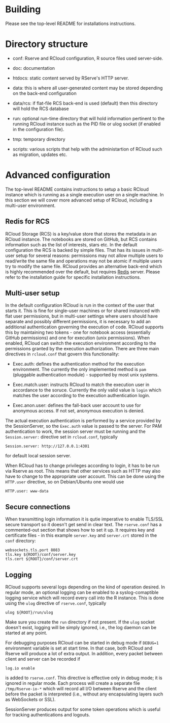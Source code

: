 # Building

Please see the top-level README for installations instructions.

# Directory structure

- conf: Rserve and RCloud configuration, R source files used server-side.

- doc: documentation

- htdocs: static content served by RServe's HTTP server.

- data: this is where all user-generated content may be stored
  depending on the back-end configuration

- data/rcs: if flat-file RCS back-end is used (default) then this
  directory will hold the RCS database

- run: optional run-time directory that will hold information
  pertinent to the running RCloud instance such as the PID file or
  ulog socket (if enabled in the configuration file).

- tmp: temporary directory

- scripts: various scripts that help with the administartion of RCloud
  such as migration, updates etc.

# Advanced configuration

The top-level README contains instructions to setup a basic RCloud
instance which is running as a single execution user on a single
machine. In this section we will cover more advanced setup of RCloud,
including a multi-user environment.

## Redis for RCS
RCloud Storage (RCS) is a key/value store that stores the metadata in
an RCloud instance. The notebooks are stored on GitHub, but RCS
contains information such as the list of interests, stars etc. In the
default configuration the RCS is backed by simple files. That has its
issues in multi-user setup for several reasons: permissions may not
allow multiple users to read/write the same file and operations may
not be atomic if multiple users try to modify the same file. RCloud
provides an alternative back-end which is highly recommended over the
default, but requires [Redis](http://redis.io/) server. Please refer to
the installation guide for specific installation instructions.


## Multi-user setup

In the default configuration RCloud is run in the context of the user
that starts it. This is fine for single-user machines or for shared
instanced with flat user permissions, but in multi-user settings where
users should have separate and possibly different permissions, it is
necessary to add an additional authentication governing the execution
of code. RCloud supports this by maintaining two tokens - one for
notebook access (essentially GitHub permissions) and one for execution
(unix permissions). When enabled, RCloud can switch the execution
environment according to the permissions granted by the execution
authorization. There are three main directives in `rcloud.conf` that
govern this functionality:

- Exec.auth: defines the authentication method for the execution
  environment. The currently the only implemented method is `pam`
  (pluggable authentication module) - supported by most unix systems.

- Exec.match.user: instructs RCloud to match the execution user in
  accordance to the soruce. Currently the only valid value is `login`
  which matches the user according to the execution authentication
  login.

- Exec.anon.user: defines the fall-back user account to use for
  anonymous access. If not set, anonymous execution is denied.

The actual execution authentication is performed by a service provided
by the SessionServer, so the `Exec.auth` value is passed to the
server. For PAM authentication to work, the session server must be
running and the `Session.server:` directive set in `rcloud.conf`,
typically

    Session.server: http://127.0.0.1:4301

for default local session server.

When RCloud has to change privileges according to login, it has to be
run via Rserve as root. This means that other services such as HTTP
may also have to change to the appropriate user account. This can be
done using the `HTTP.user` directive, so on Debian/Ubuntu one would
use

    HTTP.user: www-data

## Secure connections

When transmitting login information it is qutie imperative to enable
TLS/SSL secure transport so it doesn't get send in clear text. The
`rserve.conf` has a commented-out section that shows how to set it
up. It requires key and certificate files - in this example
`server.key` and `server.crt` stored in the `conf` directory:

    websockets.tls.port 8083
    tls.key ${ROOT}/conf/server.key
    tls.cert ${ROOT}/conf/server.crt

## Logging

RCloud supports several logs depending on the kind of operation
desired. In regular mode, an optional logging can be enabled to a
syslog-comaptible logging service which will record every call into
the R instance. This is done using the `ulog` directive of
`rserve.conf`, typically

    ulog ${ROOT}/run/ulog

Make sure you create the `run` directory if not present. If the `ulog`
socket doesn't exist, logging will be simply ignored, i.e., the log
daemon can be started at any point.

For debugging purposes RCloud can be started in debug mode if
`DEBUG=1` environment variable is set at start time. In that case,
both RCloud and Rserve will produce a lot of extra output. In addition,
every packet between client and server can be recorded if

    log.io enable

is added to `rserve.conf`. This directive is effective only in debug
mode; it is ignored in regular mode. Each process will create a
separate file `/tmp/Rserve-io-*` which will record all I/O between
Rserve and the client before the packet is interpreted (i.e., without
any encapsulating layers such as WebSockets or SSL).

SessionServer produces output for some token operations which is useful
for tracking authentications and logouts.

